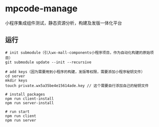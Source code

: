 # mpcode-manage

小程序集成组件测试，静态资源分析，构建及发版一体化平台

## 运行

````
# init submodule（引入wx-mall-components小程序项目，作为自动化构建的原始项目）
git submodule update --init --recursive

# add keys（因为需要用到小程序的构建，发版等权限，需要添加小程序秘钥文件）
cd server
mkdir keys
touch private.wx5a35be4e15614ade.key // 这个需要自行添加自己的秘钥文件

# install packages
npm run client-install
npm run server-install

# run start
npm run client
npm run server
````
